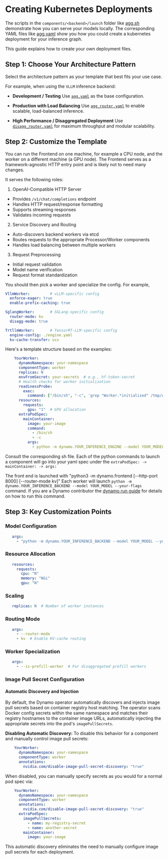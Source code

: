 # Creating Kubernetes Deployments

The scripts in the `components/<backend>/launch` folder like [agg.sh](../../../components/backends/vllm/launch/agg.sh) demonstrate how you can serve your models locally.
The corresponding YAML files like [agg.yaml](../../../components/backends/vllm/deploy/agg.yaml) show you how you could create a kubernetes deployment for your inference graph.


This guide explains how to create your own deployment files.

## Step 1: Choose Your Architecture Pattern

Select the architecture pattern as your template that best fits your use case.

For example, when using the `VLLM` inference backend:

- **Development / Testing**
  Use [`agg.yaml`](/components/backends/vllm/deploy/agg.yaml) as the base configuration.

- **Production with Load Balancing**
  Use [`agg_router.yaml`](/components/backends/vllm/deploy/agg_router.yaml) to enable scalable, load-balanced inference.

- **High Performance / Disaggregated Deployment**
  Use [`disagg_router.yaml`](/components/backends/vllm/deploy/disagg_router.yaml) for maximum throughput and modular scalability.


## Step 2: Customize the Template

You can run the Frontend on one machine, for example a CPU node, and the worker on a different machine (a GPU node).
The Frontend serves as a framework-agnostic HTTP entry point and is likely not to need many changes.

It serves the following roles:
1. OpenAI-Compatible HTTP Server
  * Provides `/v1/chat/completions` endpoint
  * Handles HTTP request/response formatting
  * Supports streaming responses
  * Validates incoming requests

2. Service Discovery and Routing
  * Auto-discovers backend workers via etcd
  * Routes requests to the appropriate Processor/Worker components
  * Handles load balancing between multiple workers

3. Request Preprocessing
  * Initial request validation
  * Model name verification
  * Request format standardization

You should then pick a worker and specialize the config. For example,

```yaml
VllmWorker:         # vLLM-specific config
  enforce-eager: true
  enable-prefix-caching: true

SglangWorker:       # SGLang-specific config
  router-mode: kv
  disagg-mode: true

TrtllmWorker:       # TensorRT-LLM-specific config
  engine-config: ./engine.yaml
  kv-cache-transfer: ucx
```

Here's a template structure based on the examples:

```yaml
    YourWorker:
      dynamoNamespace: your-namespace
      componentType: worker
      replicas: N
      envFromSecret: your-secrets  # e.g., hf-token-secret
      # Health checks for worker initialization
      readinessProbe:
        exec:
          command: ["/bin/sh", "-c", 'grep "Worker.*initialized" /tmp/worker.log']
      resources:
        requests:
          gpu: "1"  # GPU allocation
      extraPodSpec:
        mainContainer:
          image: your-image
          command:
            - /bin/sh
            - -c
          args:
            - python -m dynamo.YOUR_INFERENCE_ENGINE --model YOUR_MODEL --your-flags
```

Consult the corresponding sh file. Each of the python commands to launch a component will go into your yaml spec under the
`extraPodSpec: -> mainContainer: -> args:`

The front end is launched with "python3 -m dynamo.frontend [--http-port 8000] [--router-mode kv]"
Each worker will launch `python -m dynamo.YOUR_INFERENCE_BACKEND --model YOUR_MODEL --your-flags `command.
If you are a Dynamo contributor the [dynamo run guide](/docs/guides/dynamo_run.md) for details on how to run this command.


## Step 3: Key Customization Points

### Model Configuration

```yaml
   args:
     - "python -m dynamo.YOUR_INFERENCE_BACKEND --model YOUR_MODEL --your-flag"
```

### Resource Allocation

```yaml
   resources:
     requests:
       cpu: "N"
       memory: "NGi"
       gpu: "N"
```

### Scaling

```yaml
   replicas: N  # Number of worker instances
```

### Routing Mode
```yaml
   args:
     - --router-mode
     - kv  # Enable KV-cache routing
```

### Worker Specialization

```yaml
   args:
     - --is-prefill-worker  # For disaggregated prefill workers
```

### Image Pull Secret Configuration

#### Automatic Discovery and Injection

By default, the Dynamo operator automatically discovers and injects image pull secrets based on container registry host matching. The operator scans Docker config secrets within the same namespace and matches their registry hostnames to the container image URLs, automatically injecting the appropriate secrets into the pod's `imagePullSecrets`.

**Disabling Automatic Discovery:**
To disable this behavior for a component and manually control image pull secrets:

```yaml
    YourWorker:
      dynamoNamespace: your-namespace
      componentType: worker
      annotations:
        nvidia.com/disable-image-pull-secret-discovery: "true"
```

When disabled, you can manually specify secrets as you would for a normal pod spec via:
```yaml
    YourWorker:
      dynamoNamespace: your-namespace
      componentType: worker
      annotations:
        nvidia.com/disable-image-pull-secret-discovery: "true"
      extraPodSpec:
        imagePullSecrets:
          - name: my-registry-secret
          - name: another-secret
        mainContainer:
          image: your-image
```

This automatic discovery eliminates the need to manually configure image pull secrets for each deployment.